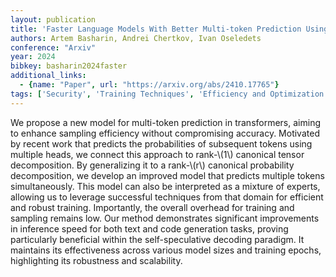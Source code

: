 ```yaml
---
layout: publication
title: 'Faster Language Models With Better Multi-token Prediction Using Tensor Decomposition'
authors: Artem Basharin, Andrei Chertkov, Ivan Oseledets
conference: "Arxiv"
year: 2024
bibkey: basharin2024faster
additional_links:
  - {name: "Paper", url: "https://arxiv.org/abs/2410.17765"}
tags: ['Security', 'Training Techniques', 'Efficiency and Optimization', 'Model Architecture', 'Reinforcement Learning', 'RAG', 'Pretraining Methods', 'Transformer', 'Applications']
---
```

We propose a new model for multi-token prediction in transformers, aiming to
enhance sampling efficiency without compromising accuracy. Motivated by recent
work that predicts the probabilities of subsequent tokens using multiple heads,
we connect this approach to rank-\\(1\\) canonical tensor decomposition. By
generalizing it to a rank-\\(r\\) canonical probability decomposition, we develop
an improved model that predicts multiple tokens simultaneously. This model can
also be interpreted as a mixture of experts, allowing us to leverage successful
techniques from that domain for efficient and robust training. Importantly, the
overall overhead for training and sampling remains low. Our method demonstrates
significant improvements in inference speed for both text and code generation
tasks, proving particularly beneficial within the self-speculative decoding
paradigm. It maintains its effectiveness across various model sizes and
training epochs, highlighting its robustness and scalability.
